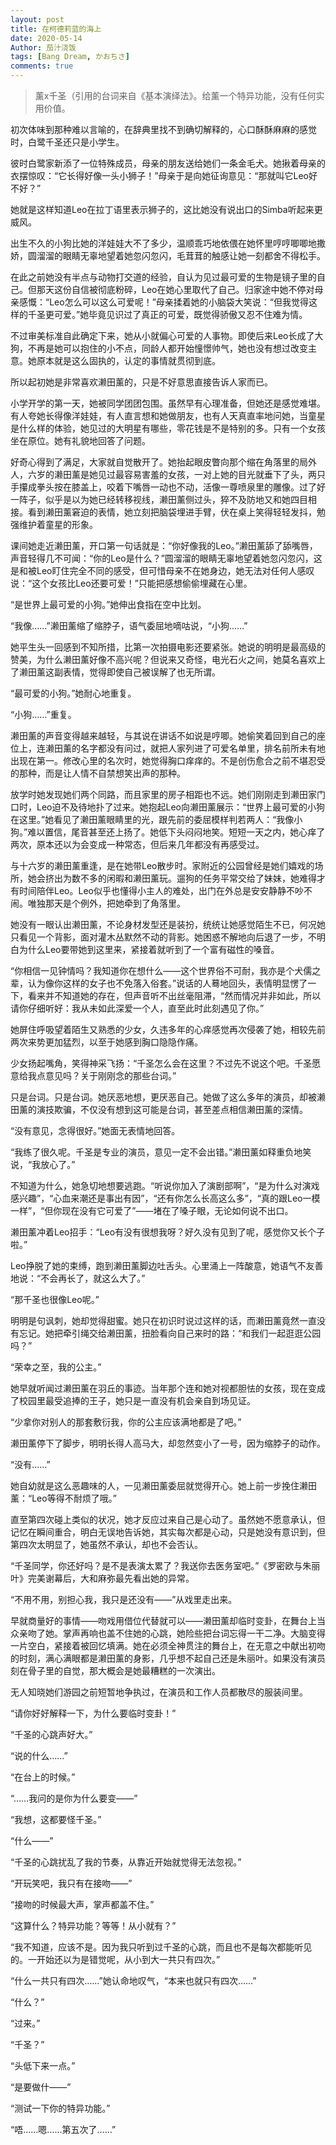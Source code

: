 ```yaml
---
layout: post
title: 在柯德莉蓝的海上
date: 2020-05-14
Author: 茄汁浇饭 
tags: [Bang Dream, かおちさ]
comments: true
---
```


> 薰x千圣（引用的台词来自《基本演绎法》。给薰一个特异功能，没有任何实用价值。

初次体味到那种难以言喻的，在辞典里找不到确切解释的，心口酥酥麻麻的感觉时，白鹭千圣还只是小学生。

彼时白鹭家新添了一位特殊成员，母亲的朋友送给她们一条金毛犬。她揪着母亲的衣摆惊叹：“它长得好像一头小狮子！”母亲于是向她征询意见：“那就叫它Leo好不好？”

她就是这样知道Leo在拉丁语里表示狮子的，这比她没有说出口的Simba听起来更威风。

出生不久的小狗比她的洋娃娃大不了多少，温顺乖巧地依偎在她怀里哼哼唧唧地撒娇，圆溜溜的眼睛无辜地望着她忽闪忽闪，毛茸茸的触感让她一刻都舍不得松手。

在此之前她没有半点与动物打交道的经验，自认为见过最可爱的生物是镜子里的自己。但那天这份自信被彻底粉碎，Leo在她心里取代了自己。归家途中她不停对母亲感慨：“Leo怎么可以这么可爱呢！”母亲揉着她的小脑袋大笑说：“但我觉得这样的千圣更可爱。”她毕竟见识过了真正的可爱，既觉得骄傲又忍不住难为情。

不过审美标准自此确定下来，她从小就偏心可爱的人事物。即使后来Leo长成了大狗，不再是她可以抱住的小不点，同龄人都开始憧憬帅气，她也没有想过改变主意。她原本就是这么固执的，认定的事情就贯彻到底。

所以起初她是非常喜欢濑田薰的，只是不好意思直接告诉人家而已。

小学开学的第一天，她被同学团团包围。虽然早有心理准备，但她还是感觉难堪。有人夸她长得像洋娃娃，有人直言想和她做朋友，也有人天真直率地问她，当童星是什么样的体验，她见过的大明星有哪些，零花钱是不是特别的多。只有一个女孩坐在原位。她有礼貌地回答了问题。

好奇心得到了满足，大家就自觉散开了。她抬起眼皮瞥向那个缩在角落里的局外人，六岁的濑田薰是她见过最容易害羞的女孩，一对上她的目光就垂下了头，两只手攥成拳头按在膝盖上，咬着下嘴唇一动也不动，活像一尊喷泉里的雕像。过了好一阵子，似乎是以为她已经转移视线，濑田薰侧过头，猝不及防地又和她四目相接。看到濑田薰窘迫的表情，她立刻把脑袋埋进手臂，伏在桌上笑得轻轻发抖，勉强维护着童星的形象。

课间她走近濑田薰，开口第一句话就是：“你好像我的Leo。”濑田薰舔了舔嘴唇，声音轻得几不可闻：“你的Leo是什么？”圆溜溜的眼睛无辜地望着她忽闪忽闪，这是和被Leo盯住完全不同的感受，但可惜母亲不在她身边，她无法对任何人感叹说：“这个女孩比Leo还要可爱！”只能把感想偷偷埋藏在心里。

“是世界上最可爱的小狗。”她伸出食指在空中比划。

“我像……”濑田薰缩了缩脖子，语气委屈地嘀咕说，“小狗……”

她平生头一回感到不知所措，比第一次拍摄电影还要紧张。她说的明明是最高级的赞美，为什么濑田薰好像不高兴呢？但说来又奇怪，电光石火之间，她莫名喜欢上了濑田薰这副表情，觉得即使自己被误解了也无所谓。

“最可爱的小狗。”她耐心地重复。

“小狗……”重复。

濑田薰的声音变得越来越轻，与其说在讲话不如说是哼唧。她偷笑着回到自己的座位上，连濑田薰的名字都没有问过，就把人家列进了可爱名单里，排名前所未有地出现在第一。修改心里的名次时，她觉得胸口痒痒的。不是创伤愈合之前不堪忍受的那种，而是让人情不自禁想笑出声的那种。

放学时她发现她们两个同路，而且家里的房子相距也不远。她们刚刚走到濑田家门口时，Leo迫不及待地扑了过来。她抱起Leo向濑田薰展示：“世界上最可爱的小狗在这里。”她看见了濑田薰眼睛里的光，跟先前的委屈模样判若两人：“我像小狗。”难以置信，尾音甚至还上扬了。她低下头闷闷地笑。短短一天之内，她心痒了两次，原本还以为会变成一种常态，但后来几年都没有再感受过。

与十六岁的濑田薰重逢，是在她带Leo散步时。家附近的公园曾经是她们嬉戏的场所，她会挤出为数不多的闲暇和濑田薰玩。遛狗的任务平常交给了妹妹，她难得才有时间陪伴Leo。Leo似乎也懂得小主人的难处，出门在外总是安安静静不吵不闹。唯独那天是个例外，把她牵到了角落里。

她没有一眼认出濑田薰，不论身材发型还是装扮，统统让她感觉陌生不已，何况她只看见一个背影，面对灌木丛默然不动的背影。她困惑不解地向后退了一步，不明白为什么Leo要带她到这里来，紧接着就听到了一个富有磁性的嗓音。

“你相信一见钟情吗？我知道你在想什么——这个世界俗不可耐，我亦是个犬儒之辈，认为像你这样的女子也不免落入俗套。”说话的人蓦地回头，表情明显愣了一下，看来并不知道她的存在，但声音听不出丝毫阻滞，“然而情况并非如此，所以请你仔细听好：我从未如此深爱一个人，直至此时此刻遇见了你。”

她屏住呼吸望着陌生又熟悉的少女，久违多年的心痒感觉再次侵袭了她，相较先前两次来势更加猛烈，以至于她感到胸口隐隐作痛。

少女扬起嘴角，笑得神采飞扬：“千圣怎么会在这里？不过先不说这个吧。千圣愿意给我点意见吗？关于刚刚念的那些台词。”

只是台词。只是台词。她厌恶地想，更厌恶自己。她做了这么多年的演员，却被濑田薰的演技欺骗，不仅没有想到这可能是台词，甚至差点相信濑田薰的深情。

“没有意见，念得很好。”她面无表情地回答。

“我练了很久呢。千圣是专业的演员，意见一定不会出错。”濑田薰如释重负地笑说，“我放心了。”

不知道为什么，她急切地想要逃跑。“听说你加入了演剧部啊”，“是为什么对演戏感兴趣”，“心血来潮还是事出有因”，“还有你怎么长高这么多”，“真的跟Leo一模一样”，“但你现在没有它可爱了”——堵在了嗓子眼，无论如何说不出口。

濑田薰冲着Leo招手：“Leo有没有很想我呀？好久没有见到了呢，感觉你又长个子啦。”

Leo挣脱了她的束缚，跑到濑田薰脚边吐舌头。心里涌上一阵酸意，她语气不友善地说：“不会再长了，就这么大了。”

“那千圣也很像Leo呢。”

明明是句讽刺，她却觉得甜蜜。她只在初识时说过这样的话，而濑田薰竟然一直没有忘记。她把牵引绳交给濑田薰，扭脸看向自己来时的路：“和我们一起逛逛公园吗？”

“荣幸之至，我的公主。”

她早就听闻过濑田薰在羽丘的事迹。当年那个连和她对视都胆怯的女孩，现在变成了校园里最受追捧的王子，她只是一直没有机会亲自到场见证。

“少拿你对别人的那套敷衍我，你的公主应该满地都是了吧。”

濑田薰停下了脚步，明明长得人高马大，却忽然变小了一号，因为缩脖子的动作。

“没有……”

她自幼就是这么恶趣味的人，一见濑田薰委屈就觉得开心。她上前一步挽住濑田薰：“Leo等得不耐烦了哦。”

直至第四次碰上类似的状况，她才反应过来自己是心动了。虽然她不愿意承认，但记忆在瞬间重合，明白无误地告诉她，其实每次都是心动，只是她没有意识到，但第四次太明显了，她虽然不承认，却也不会否认。

“千圣同学，你还好吗？是不是表演太累了？我送你去医务室吧。”《罗密欧与朱丽叶》完美谢幕后，大和麻弥最先看出她的异常。

“不用不用，别担心我，我只是还没有——”从戏里走出来。

早就商量好的事情——吻戏用借位代替就可以——濑田薰却临时变卦，在舞台上当众亲吻了她。掌声再响也盖不住她的心跳，她险些把台词忘得一干二净。大脑变得一片空白，紧接着被回忆填满。她在必须全神贯注的舞台上，在无意之中献出初吻的时刻，满心满眼都是濑田薰的身影，几乎想不起自己还是朱丽叶。如果没有演员刻在骨子里的自觉，那大概会是她最糟糕的一次演出。

无人知晓她们游园之前短暂地争执过，在演员和工作人员都散尽的服装间里。

“请你好好解释一下，为什么要临时变卦！”

“千圣的心跳声好大。”

“说的什么……”

“在台上的时候。”

“……我问的是你为什么要变——”

“我想，这都要怪千圣。”

“什么——”

“千圣的心跳扰乱了我的节奏，从靠近开始就觉得无法忽视。”

“开玩笑吧，我只有在接吻——”

“接吻的时候最大声，掌声都盖不住。”

“这算什么？特异功能？等等！从小就有？”

“我不知道，应该不是。因为我只听到过千圣的心跳，而且也不是每次都能听见的。一开始还以为是错觉呢，从小到大一共只有四次。”

“什么一共只有四次……”她认命地叹气，“本来也就只有四次……”

“什么？”

“过来。”

“千圣？”

“头低下来一点。”

“是要做什——”

“测试一下你的特异功能。”

“唔……嗯……第五次了……”